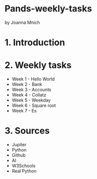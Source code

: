 # Pands-weekly-tasks
by Joanna Mnich

# 1. Introduction

# 2. Weekly tasks

- Week 1 - Hello World
- Week 2 - Bank
- Week 3 - Accounts
- Week 4 - Collatz
- Week 5 - Weekday
- Week 6 - Square root
- Week 7 - Es

# 3. Sources

- Jupiter
- Python
- Github
- AI
- W3Schools
- Real Python

